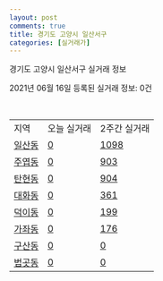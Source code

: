 ```yaml
---
layout: post
comments: true
title: 경기도 고양시 일산서구
categories: [실거래가]
---
```


경기도 고양시 일산서구 실거래 정보

2021년 06월 16일 등록된 실거래 정보: 0건

<script type="text/javascript">
  google.charts.load('current', {'packages':['corechart']});
  google.charts.setOnLoadCallback(drawChart);

  function drawChart() {
    var data = google.visualization.arrayToDataTable([['거래일', '매매', '전월세', '전매'], ['2021-02', 292, 543, 2], ['2021-03', 303, 575, 0], ['2021-04', 336, 471, 3], ['2021-05', 480, 473, 2], ['2021-06', 55, 106, 0]]);

    var options = {
      title: '최근 유형별 거래량 추이',
      legend: { position: 'bottom' }
    };

    var chart = new google.visualization.LineChart(document.getElementById('columnchart_material'));
    chart.draw(data, (options));
  }
</script>

<div id="columnchart_material" style="width: 450px; margin-left: -35px"></div>
<br>
<table class="sortable">
  <tr>
    <td>지역</td>
    <td>오늘 실거래</td>
    <td>2주간 실거래</td>
  </tr>

  
  <tr class="item">
    <td><a href="4128710100.html">일산동</a></td>
    <td><a href="4128710100.html">0</a></td>
    <td><a href="4128710100.html">1098</a></td>
  </tr>
    

  <tr class="item">
    <td><a href="4128710200.html">주엽동</a></td>
    <td><a href="4128710200.html">0</a></td>
    <td><a href="4128710200.html">903</a></td>
  </tr>
    

  <tr class="item">
    <td><a href="4128710300.html">탄현동</a></td>
    <td><a href="4128710300.html">0</a></td>
    <td><a href="4128710300.html">904</a></td>
  </tr>
    

  <tr class="item">
    <td><a href="4128710400.html">대화동</a></td>
    <td><a href="4128710400.html">0</a></td>
    <td><a href="4128710400.html">361</a></td>
  </tr>
    

  <tr class="item">
    <td><a href="4128710500.html">덕이동</a></td>
    <td><a href="4128710500.html">0</a></td>
    <td><a href="4128710500.html">199</a></td>
  </tr>
    

  <tr class="item">
    <td><a href="4128710600.html">가좌동</a></td>
    <td><a href="4128710600.html">0</a></td>
    <td><a href="4128710600.html">176</a></td>
  </tr>
    

  <tr class="item">
    <td><a href="4128710700.html">구산동</a></td>
    <td><a href="4128710700.html">0</a></td>
    <td><a href="4128710700.html">0</a></td>
  </tr>
    

  <tr class="item">
    <td><a href="4128710800.html">법곳동</a></td>
    <td><a href="4128710800.html">0</a></td>
    <td><a href="4128710800.html">0</a></td>
  </tr>
    


</table>


    